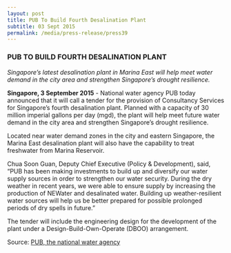 ```yaml
---
layout: post
title: PUB To Build Fourth Desalination Plant
subtitle: 03 Sept 2015
permalink: /media/press-release/press39
---
```


### PUB TO BUILD FOURTH DESALINATION PLANT

*Singapore’s latest desalination plant in Marina East will help meet water demand in the city area and strengthen Singapore’s drought resilience.*

**Singapore, 3 September 2015** - National water agency PUB today announced that it will call a tender for the provision of Consultancy Services for Singapore’s fourth desalination plant. Planned with a capacity of 30 million imperial gallons per day (mgd), the plant will help meet future water demand in the city area and strengthen Singapore’s drought resilience.

Located near water demand zones in the city and eastern Singapore, the Marina East desalination plant will also have the capability to treat freshwater from Marina Reservoir.

Chua Soon Guan, Deputy Chief Executive (Policy & Development), said, “PUB has been making investments to build up and diversify our water supply sources in order to strengthen our water security. During the dry weather in recent years, we were able to ensure supply by increasing the production of NEWater and desalinated water. Building up weather-resilient water sources will help us be better prepared for possible prolonged periods of dry spells in future.”

The tender will include the engineering design for the development of the plant under a Design-Build-Own-Operate (DBOO) arrangement.

Source: [<a href="https://www.pub.gov.sg/news/pressreleases/20150903" target="_blank">PUB, the national water agency</a>](https://www.pub.gov.sg/news/pressreleases/20150903)